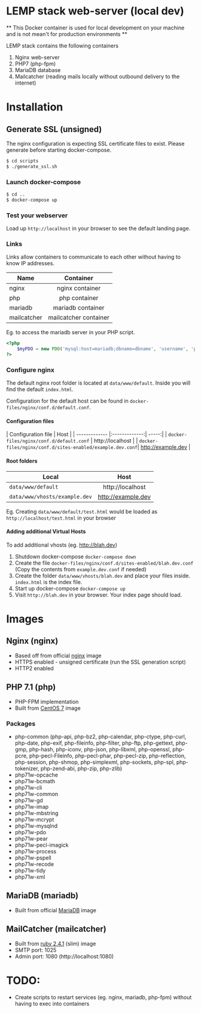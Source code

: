 # LEMP stack web-server (local dev)

** This Docker container is used for local development on your machine and is not mean't for production environments **

LEMP stack contains the following containers

1. Nginx web-server
2. PHP7 (php-fpm)
3. MariaDB database 
4. Mailcatcher (reading mails locally without outbound delivery to the internet)



# Installation

## Generate SSL (unsigned)

The nginx configuration is expecting SSL certificate files to exist.  Please generate before starting docker-compose.

```bash
$ cd scripts
$ ./generate_ssl.sh
```

### Launch docker-compose
```bash
$ cd ..
$ docker-compose up
```

### Test your webserver

Load up ``http://localhost`` in your browser to see the default landing page.


### Links

Links allow containers to communicate to each other without having to know IP addresses.

| Name        | Container           |
| ------------- |:-------------:|
| nginx | nginx container  |
| php | php container  |
| mariadb | mariadb container  |
| mailcatcher | mailcatcher container  |

Eg. to access the mariadb server in your PHP script.

```php
<?php
    $myPDO = new PDO('mysql:host=mariadb;dbname=dbname', 'username', 'password');
?>
```

### Configure nginx

The default nginx root folder is located at ``data/www/default``.  Inside you will find the default ``index.html``.  

Configuration for the default host can be found in  ``docker-files/nginx/conf.d/default.conf``.

#### Configuration files

| Configuration file        | Host           |
| ------------- |:-------------:| -----:|
| ``docker-files/nginx/conf.d/default.conf`` | http://localhost |
| ``docker-files/nginx/conf.d/sites-enabled/example.dev.conf``| http://example.dev  |


#### Root folders

| Local        | Host           |
| ------------- |:-------------:|
| ``data/www/default`` | http://localhost  |
| ``data/www/vhosts/example.dev`` | http://example.dev  |

Eg.  Creating ``data/www/default/test.html`` would be loaded as ``http://localhost/test.html`` in your browser



#### Adding additional Virtual Hosts

To add additional vhosts (eg. http://blah.dev)

1. Shutdown docker-compose ``docker-compose down``
2. Create the file ``docker-files/nginx/conf.d/sites-enabled/blah.dev.conf`` (Copy the contents from ``example.dev.conf`` if needed)
3. Create the folder ``data/www/vhosts/blah.dev`` and place your files inside.  ``index.html`` is the index file.
4. Start up docker-compose ``docker-compose up``
5. Visit ``http://blah.dev`` in your browser.  Your index page should load.


# Images

## Nginx (nginx)
- Based off from official [nginx](https://hub.docker.com/_/nginx/) image
- HTTPS enabled - unsigned certificate (run the SSL generation script)
- HTTP2 enabled


## PHP 7.1 (php)
- PHP-FPM implementation
- Built from [CentOS 7](https://hub.docker.com/r/library/centos/tags/centos7/) image

### Packages
- php-common (php-api, php-bz2, php-calendar, php-ctype, php-curl, php-date, php-exif, php-fileinfo, php-filter, php-ftp, php-gettext, php-gmp, php-hash, php-iconv, php-json, php-libxml, php-openssl, php-pcre, php-pecl-Fileinfo, php-pecl-phar, php-pecl-zip, php-reflection, php-session, php-shmop, php-simplexml, php-sockets, php-spl, php-tokenizer, php-zend-abi, php-zip, php-zlib)
- php71w-opcache
- php71w-bcmath
- php71w-cli
- php71w-common
- php71w-gd
- php71w-imap
- php71w-mbstring
- php71w-mcrypt
- php71w-mysqlnd
- php71w-pdo
- php71w-pear
- php71w-pecl-imagick
- php71w-process
- php71w-pspell
- php71w-recode
- php71w-tidy
- php71w-xml

## MariaDB (mariadb)
- Built from official [MariaDB](https://hub.docker.com/_/mariadb/) image

## MailCatcher (mailcatcher)

- Built from [ruby 2.4.1](https://hub.docker.com/r/library/ruby/tags/2.4.1-slim/) (slim) image
- SMTP port: 1025
- Admin port: 1080 (http://localhost:1080)


# TODO:
- Create scripts to restart services (eg. nginx, mariadb, php-fpm) without having to exec into containers
